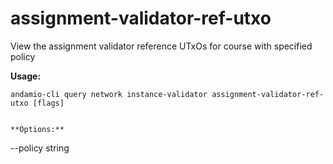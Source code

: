 # assignment-validator-ref-utxo
View the assignment validator reference UTxOs for course with specified policy



**Usage:**
```
andamio-cli query network instance-validator assignment-validator-ref-utxo [flags]

```


```

**Options:**
```
--policy string
```


